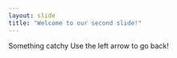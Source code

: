 ```yaml
---
layout: slide
title: "Welcome to our second slide!"
---
```

Something catchy
Use the left arrow to go back!
